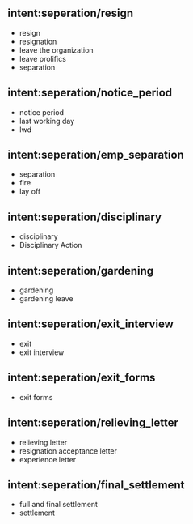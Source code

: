 ## intent:seperation/resign
- resign
- resignation
- leave the organization
- leave prolifics
- separation

## intent:seperation/notice_period
- notice period
- last working day
- lwd

## intent:seperation/emp_separation
- separation
- fire
- lay off

## intent:seperation/disciplinary
- disciplinary
- Disciplinary Action

## intent:seperation/gardening
- gardening
- gardening leave

## intent:seperation/exit_interview
- exit
- exit interview

## intent:seperation/exit_forms
- exit forms

## intent:seperation/relieving_letter
- relieving letter
- resignation acceptance letter
- experience letter

## intent:seperation/final_settlement
- full and final settlement
- settlement